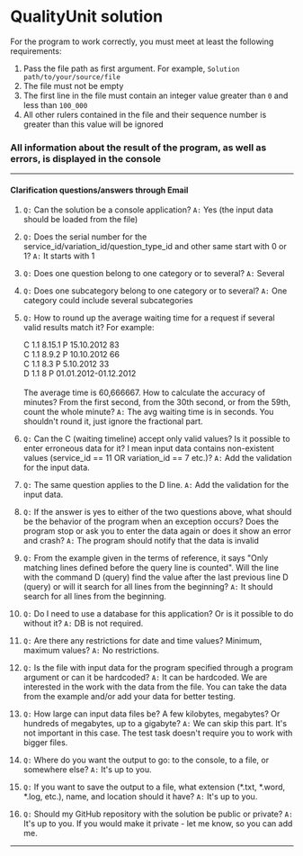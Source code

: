 # QualityUnit solution

For the program to work correctly, you must meet at least the following requirements:
1. Pass the file path as first argument. For example, `Solution path/to/your/source/file`
2. The file must not be empty
3. The first line in the file must contain an integer value greater than `0` and less than `100_000`
4. All other rulers contained in the file and their sequence number is greater than this value will be ignored

### All information about the result of the program, as well as errors, is displayed in the console

<hr>

#### Clarification questions/answers through Email

1. `Q:` Can the solution be a console application? `A:` Yes (the input data should be loaded from the file)
2. `Q:` Does the serial number for the service_id/variation_id/question_type_id and other same start with 0 or 1? `A:`
   It starts with 1
3. `Q:` Does one question belong to one category or to several? `A:` Several
4. `Q:` Does one subcategory belong to one category or to several? `A:` One category could include several subcategories
5. `Q:` How to round up the average waiting time for a request if several valid results match it? For example:
   
   C 1.1 8.15.1 P 15.10.2012 83 <br>
   C 1.1 8.9.2 P 10.10.2012 66 <br>
   C 1.1 8.3 P 5.10.2012 33 <br>
   D 1.1 8 P 01.01.2012-01.12.2012 <br>
   <br>
   The average time is 60,666667. How to calculate the accuracy of minutes? From the first second, from the 30th second, or
   from the 59th, count the whole minute?
   `A:` The avg waiting time is in seconds. You shouldn't round it, just ignore the fractional part.

6. `Q:` Can the C (waiting timeline) accept only valid values? Is it possible to enter erroneous data for it? I mean input data contains non-existent values (service_id == 11 OR variation_id == 7 etc.)? `A:` Add the validation for the input data.
7. `Q:` The same question applies to the D line. `A:` Add the validation for the input data.
8. `Q:` If the answer is yes to either of the two questions above, what should be the behavior of the program when an exception occurs? Does the program stop or ask you to enter the data again or does it show an error and crash? `A:` The program should notify that the data is invalid
9. `Q:` From the example given in the terms of reference, it says "Only matching lines defined before the query line is counted". Will the line with the command D (query) find the value after the last previous line D (query) or will it search for all lines from the beginning? `A:` It should search for all lines from the beginning.
10. `Q:` Do I need to use a database for this application? Or is it possible to do without it? `A:` DB is not required.
11. `Q:` Are there any restrictions for date and time values? Minimum, maximum values? `A:` No restrictions.
12. `Q:` Is the file with input data for the program specified through a program argument or can it be hardcoded? `A:` It can be hardcoded. We are interested in the work with the data from the file. You can take the data from the example and/or add your data for better testing.
13. `Q:` How large can input data files be? A few kilobytes, megabytes? Or hundreds of megabytes, up to a gigabyte? `A:` We can skip this part. It's not important in this case. The test task doesn't require you to work with bigger files.
14. `Q:` Where do you want the output to go: to the console, to a file, or somewhere else? `A:` It's up to you.
15. `Q:` If you want to save the output to a file, what extension (*.txt, *.word, *.log, etc.), name, and location should it have? `A:` It's up to you.
16. `Q:` Should my GitHub repository with the solution be public or private? `A:` It's up to you. If you would make it private - let me know, so you can add me. 

<hr>

